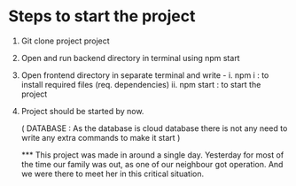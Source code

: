 # Steps to start the project
1. Git clone project project
2. Open and run backend directory in terminal using npm start
3. Open frontend directory in separate terminal and write -
   i. npm i : to install required files (req. dependencies) 
   ii. npm start : to start the project
4. Project should be started by now.
   
   ( DATABASE : As the database is cloud database there is not any need to write any extra commands to make it start )
   
   *** This project was made in around a single day.
   Yesterday for most of the time our family was out, as one of our neighbour got operation. And we were there to meet her 
   in this critical situation.
